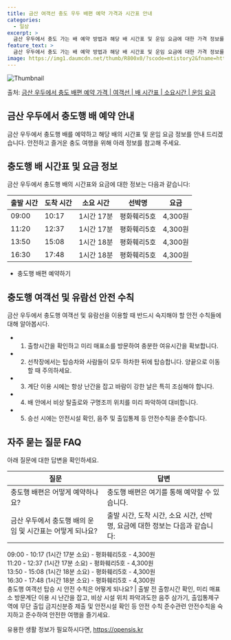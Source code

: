 ```yaml
---
title: 금산 여객선 충도 우두 배편 예약 가격과 시간표 안내
categories:
  - 일상
excerpt: >
  금산 우두에서 충도 가는 배 예약 방법과 해당 배 시간표 및 운임 요금에 대한 가격 정보를 안내 드리겠습니다. 안전하고 재밋는 충도행 여행을 위해 아래 정보 참고하시기 바랍니다. 충도행 배편 예약하기 👈 클릭금산 우두에서 충도행 배 시간표출발 시간도착 시간소요 시간선박명요금09:0010:171시간 17분평화훼리5호4,300원11:2012:371시간 17분평화훼리5호4,300원13:5015:081시간 18분평화훼리5호4,300원16:3017:481시간 18분평화훼리5호4,300원충도행 배편 예약하기 👈 클릭금산 우두에서 충도행 여객선 탑승 시 이용수칙금산 우두에서 충도행 배를 이용할 때 꼭 지켜야 할 중요한 수칙들에 대해 알아봅시다. 중요한 내용: 1) 배 출항시간을 확인하고 미리 매표소를 방문하여 충분한..
feature_text: >
  금산 우두에서 충도 가는 배 예약 방법과 해당 배 시간표 및 운임 요금에 대한 가격 정보를 안내 드리겠습니다. 안전하고 재밋는 충도행 여행을 위해 아래 정보 참고하시기 바랍니다. 충도행 배편 예약하기 👈 클릭금산 우두에서 충도행 배 시간표출발 시간도착 시간소요 시간선박명요금09:0010:171시간 17분평화훼리5호4,300원11:2012:371시간 17분평화훼리5호4,300원13:5015:081시간 18분평화훼리5호4,300원16:3017:481시간 18분평화훼리5호4,300원충도행 배편 예약하기 👈 클릭금산 우두에서 충도행 여객선 탑승 시 이용수칙금산 우두에서 충도행 배를 이용할 때 꼭 지켜야 할 중요한 수칙들에 대해 알아봅시다. 중요한 내용: 1) 배 출항시간을 확인하고 미리 매표소를 방문하여 충분한..
image: https://img1.daumcdn.net/thumb/R800x0/?scode=mtistory2&fname=https%3A%2F%2Fblog.kakaocdn.net%2Fdn%2FbrAPOE%2FbtsHCt6Nj6a%2FKrsyzsXMkzoCkvEAV3g2Ok%2Fimg.webp
---
```


![Thumbnail](https://img1.daumcdn.net/thumb/R800x0/?scode=mtistory2&fname=https%3A%2F%2Fblog.kakaocdn.net%2Fdn%2FbrAPOE%2FbtsHCt6Nj6a%2FKrsyzsXMkzoCkvEAV3g2Ok%2Fimg.webp)

<p>출처: <a href="https://opensis.kr/entry/%EA%B8%88%EC%82%B0-%EC%9A%B0%EB%91%90%EC%97%90%EC%84%9C-%EC%B6%A9%EB%8F%84-%EB%B0%B0%ED%8E%B8-%EC%98%88%EC%95%BD-%EA%B0%80%EA%B2%A9-%EC%97%AC%EA%B0%9D%EC%84%A0-%EB%B0%B0-%EC%8B%9C%EA%B0%84%ED%91%9C-%EC%86%8C%EC%9A%94%EC%8B%9C%EA%B0%84-%EC%9A%B4%EC%9E%84-%EC%9A%94%EA%B8%88" rel="dofollow">금산 우두에서 충도 배편 예약 가격 | 여객선 | 배 시간표 | 소요시간 | 운임 요금</a> </p>

## 금산 우두에서 충도행 배 예약 안내

금산 우두에서 충도행 배를 예약하고 해당 배의 시간표 및 운임 요금 정보를 안내 드리겠습니다. 안전하고 즐거운 충도 여행을 위해 아래 정보를
참고해 주세요.

## **충도행 배 시간표 및 요금 정보**

금산 우두에서 충도행 배의 시간표와 요금에 대한 정보는 다음과 같습니다:

**출발 시간** | **도착 시간** | **소요 시간** | **선박명** | **요금**  
---|---|---|---|---  
09:00 | 10:17 | 1시간 17분 | 평화훼리5호 | 4,300원  
11:20 | 12:37 | 1시간 17분 | 평화훼리5호 | 4,300원  
13:50 | 15:08 | 1시간 18분 | 평화훼리5호 | 4,300원  
16:30 | 17:48 | 1시간 18분 | 평화훼리5호 | 4,300원  
  
* 충도행 배편 예약하기

## **충도행 여객선 및 유람선 안전 수칙**

금산 우두에서 충도행 여객선 및 유람선을 이용할 때 반드시 숙지해야 할 안전 수칙들에 대해 알아봅시다.

  * 1) 출항시간을 확인하고 미리 매표소를 방문하여 충분한 여유시간을 확보합니다.
  * 2) 선착장에서는 탑승차와 사람들이 모두 하차한 뒤에 탑승합니다. 양끝으로 이동할 때 주의하세요.
  * 3) 계단 이용 시에는 항상 난간을 잡고 바람이 강한 날은 특히 조심해야 합니다.
  * 4) 배 안에서 비상 탈출로와 구명조끼 위치를 미리 파악하여 대비합니다.
  * 5) 승선 시에는 안전시설 확인, 음주 및 출입통제 등 안전수칙을 준수합니다.

## **자주 묻는 질문 FAQ**

아래 질문에 대한 답변을 확인하세요.

**질문** | **답변**  
---|---  
충도행 배편은 어떻게 예약하나요? | 충도행 배편은 여기를 통해 예약할 수 있습니다.  
금산 우두에서 충도행 배의 운임 및 시간표는 어떻게 되나요? | 출발 시간, 도착 시간, 소요 시간, 선박명, 요금에 대한 정보는 다음과 같습니다:   
09:00 - 10:17 (1시간 17분 소요) - 평화훼리5호 - 4,300원  
11:20 - 12:37 (1시간 17분 소요) - 평화훼리5호 - 4,300원  
13:50 - 15:08 (1시간 18분 소요) - 평화훼리5호 - 4,300원  
16:30 - 17:48 (1시간 18분 소요) - 평화훼리5호 - 4,300원  
충도행 여객선 탑승 시 안전 수칙은 어떻게 되나요? | 출발 전 출항시간 확인, 미리 매표소 방문계단 이용 시 난간을 잡고, 비상 시설 위치 파악과도한 음주 삼가기, 출입통제구역에 무단 출입 금지신분증 제출 및 안전시설 확인 등 안전 수칙 준수관련 안전수칙을 숙지하고 준수하여 안전한 여행을 즐기세요.  
  


 

유용한 생활 정보가 필요하시다면, <a href="https://opensis.kr" rel="dofollow">https://opensis.kr</a>


